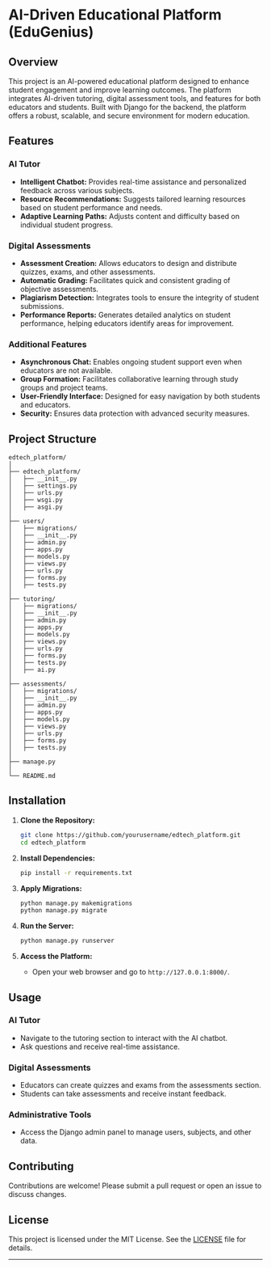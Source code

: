 # AI-Driven Educational Platform (EduGenius)

## Overview

This project is an AI-powered educational platform designed to enhance student engagement and improve learning outcomes. The platform integrates AI-driven tutoring, digital assessment tools, and features for both educators and students. Built with Django for the backend, the platform offers a robust, scalable, and secure environment for modern education.

## Features

### AI Tutor
- **Intelligent Chatbot:** Provides real-time assistance and personalized feedback across various subjects.
- **Resource Recommendations:** Suggests tailored learning resources based on student performance and needs.
- **Adaptive Learning Paths:** Adjusts content and difficulty based on individual student progress.

### Digital Assessments
- **Assessment Creation:** Allows educators to design and distribute quizzes, exams, and other assessments.
- **Automatic Grading:** Facilitates quick and consistent grading of objective assessments.
- **Plagiarism Detection:** Integrates tools to ensure the integrity of student submissions.
- **Performance Reports:** Generates detailed analytics on student performance, helping educators identify areas for improvement.

### Additional Features
- **Asynchronous Chat:** Enables ongoing student support even when educators are not available.
- **Group Formation:** Facilitates collaborative learning through study groups and project teams.
- **User-Friendly Interface:** Designed for easy navigation by both students and educators.
- **Security:** Ensures data protection with advanced security measures.

## Project Structure

```
edtech_platform/
│
├── edtech_platform/
│   ├── __init__.py
│   ├── settings.py
│   ├── urls.py
│   ├── wsgi.py
│   ├── asgi.py
│
├── users/
│   ├── migrations/
│   ├── __init__.py
│   ├── admin.py
│   ├── apps.py
│   ├── models.py
│   ├── views.py
│   ├── urls.py
│   ├── forms.py
│   ├── tests.py
│
├── tutoring/
│   ├── migrations/
│   ├── __init__.py
│   ├── admin.py
│   ├── apps.py
│   ├── models.py
│   ├── views.py
│   ├── urls.py
│   ├── forms.py
│   ├── tests.py
│   ├── ai.py
│
├── assessments/
│   ├── migrations/
│   ├── __init__.py
│   ├── admin.py
│   ├── apps.py
│   ├── models.py
│   ├── views.py
│   ├── urls.py
│   ├── forms.py
│   ├── tests.py
│
├── manage.py
│
└── README.md
```

## Installation

1. **Clone the Repository:**
   ```bash
   git clone https://github.com/yourusername/edtech_platform.git
   cd edtech_platform
   ```

2. **Install Dependencies:**
   ```bash
   pip install -r requirements.txt
   ```

3. **Apply Migrations:**
   ```bash
   python manage.py makemigrations
   python manage.py migrate
   ```

4. **Run the Server:**
   ```bash
   python manage.py runserver
   ```

5. **Access the Platform:**
   - Open your web browser and go to `http://127.0.0.1:8000/`.

## Usage

### AI Tutor
- Navigate to the tutoring section to interact with the AI chatbot.
- Ask questions and receive real-time assistance.

### Digital Assessments
- Educators can create quizzes and exams from the assessments section.
- Students can take assessments and receive instant feedback.

### Administrative Tools
- Access the Django admin panel to manage users, subjects, and other data.

## Contributing

Contributions are welcome! Please submit a pull request or open an issue to discuss changes.

## License

This project is licensed under the MIT License. See the [LICENSE](LICENSE) file for details.

---
